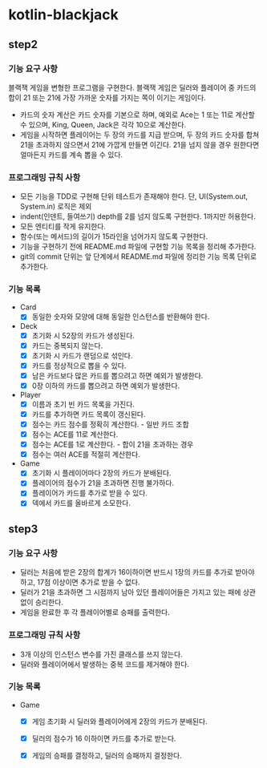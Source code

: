 # kotlin-blackjack
## step2
### 기능 요구 사항
블랙잭 게임을 변형한 프로그램을 구현한다. 블랙잭 게임은 딜러와 플레이어 중 카드의 합이 21 또는 21에 가장 가까운 숫자를 가지는 쪽이 이기는 게임이다.
- 카드의 숫자 계산은 카드 숫자를 기본으로 하며, 예외로 Ace는 1 또는 11로 계산할 수 있으며, King, Queen, Jack은 각각 10으로 계산한다.
- 게임을 시작하면 플레이어는 두 장의 카드를 지급 받으며, 두 장의 카드 숫자를 합쳐 21을 초과하지 않으면서 21에 가깝게 만들면 이긴다. 21을 넘지 않을 경우 원한다면 얼마든지 카드를 계속 뽑을 수 있다.
### 프로그래밍 규칙 사항
- 모든 기능을 TDD로 구현해 단위 테스트가 존재해야 한다. 단, UI(System.out, System.in) 로직은 제외
- indent(인덴트, 들여쓰기) depth를 2를 넘지 않도록 구현한다. 1까지만 허용한다.
- 모든 엔티티를 작게 유지한다.
- 함수(또는 메서드)의 길이가 15라인을 넘어가지 않도록 구현한다.
- 기능을 구현하기 전에 README.md 파일에 구현할 기능 목록을 정리해 추가한다.
- git의 commit 단위는 앞 단계에서 README.md 파일에 정리한 기능 목록 단위로 추가한다.
### 기능 목록
- Card
  - [x] 동일한 숫자와 모양에 대해 동일한 인스턴스를 반환해야 한다.
- Deck
  - [x] 초기화 시 52장의 카드가 생성된다.
  - [x] 카드는 중복되지 않는다.
  - [x] 초기화 시 카드가 랜덤으로 섞인다.
  - [x] 카드를 정상적으로 뽑을 수 있다.
  - [x] 남은 카드보다 많은 카드를 뽑으려고 하면 예외가 발생한다.
  - [x] 0장 이하의 카드를 뽑으려고 하면 예외가 발생한다.
- Player
  - [x] 이름과 초기 빈 카드 목록을 가진다.
  - [x] 카드를 추가하면 카드 목록이 갱신된다.
  - [x] 점수는 카드 점수를 정확히 계산한다. - 일반 카드 조합
  - [x] 점수는 ACE를 11로 계산한다.
  - [x] 점수는 ACE를 1로 계산한다. - 합이 21을 초과하는 경우
  - [x] 점수는 여러 ACE를 적절히 계산한다.
- Game
  - [x] 초기화 시 플레이어마다 2장의 카드가 분배된다.
  - [x] 플레이어의 점수가 21을 초과하면 진행 불가하다.
  - [x] 플레이어가 카드를 추가로 받을 수 있다.
  - [x] 덱에서 카드를 올바르게 소모한다.
## step3
### 기능 요구 사항
- 딜러는 처음에 받은 2장의 합계가 16이하이면 반드시 1장의 카드를 추가로 받아야 하고, 17점 이상이면 추가로 받을 수 없다.
- 딜러가 21을 초과하면 그 시점까지 남아 있던 플레이어들은 가지고 있는 패에 상관 없이 승리한다.
- 게임을 완료한 후 각 플레이어별로 승패를 출력한다.
### 프로그래밍 규칙 사항
- 3개 이상의 인스턴스 변수를 가진 클래스를 쓰지 않는다.
- 딜러와 플레이어에서 발생하는 중복 코드를 제거해야 한다.
### 기능 목록
- Game
  - [x] 게임 초기화 시 딜러와 플레이어에게 2장의 카드가 분배된다.
  - [x] 딜러의 점수가 16 이하이면 카드를 추가로 받는다.
  - [x] 게임의 승패를 결정하고, 딜러의 승패까지 결정한다.

